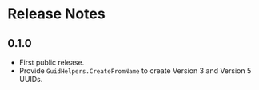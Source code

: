# Release Notes

## 0.1.0

* First public release.
* Provide `GuidHelpers.CreateFromName` to create Version 3 and Version 5 UUIDs.
